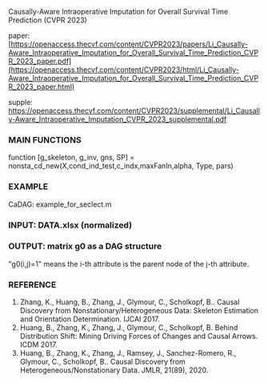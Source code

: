 Causally-Aware Intraoperative Imputation for Overall Survival Time Prediction (CVPR 2023)

paper: [https://openaccess.thecvf.com/content/CVPR2023/papers/Li_Causally-Aware_Intraoperative_Imputation_for_Overall_Survival_Time_Prediction_CVPR_2023_paper.pdf](https://openaccess.thecvf.com/content/CVPR2023/html/Li_Causally-Aware_Intraoperative_Imputation_for_Overall_Survival_Time_Prediction_CVPR_2023_paper.html)

supple: https://openaccess.thecvf.com/content/CVPR2023/supplemental/Li_Causally-Aware_Intraoperative_Imputation_CVPR_2023_supplemental.pdf

### MAIN FUNCTIONS
function [g_skeleton, g_inv, gns, SP] = nonsta_cd_new(X,cond_ind_test,c_indx,maxFanIn,alpha, Type, pars)

 ### EXAMPLE 
CaDAG: example_for_seclect.m

### INPUT:  DATA.xlsx (normalized)
### OUTPUT: matrix g0 as a DAG structure
"g0(i,j)=1" means the i-th attribute is the parent node of the j-th attribute.

### REFERENCE

1.  Zhang, K., Huang, B., Zhang, J., Glymour, C., Scholkopf, B.. Causal Discovery from Nonstationary/Heterogeneous Data: Skeleton Estimation and Orientation Determination. IJCAI 2017.
2.  Huang, B., Zhang, K., Zhang, J., Glymour, C., Scholkopf, B. Behind Distribution Shift: Mining Driving Forces of Changes and Causal Arrows. ICDM 2017.
3.  Huang, B., Zhang, K., Zhang, J., Ramsey, J., Sanchez-Romero, R., Glymour, C., Scholkopf, B.. Causal Discovery from Heterogeneous/Nonstationary Data. JMLR, 21(89), 2020.

